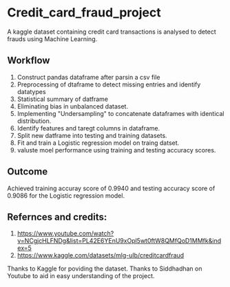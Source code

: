 # Credit_card_fraud_project
A kaggle dataset containing credit card transactions is analysed to detect frauds using Machine Learning.
## Workflow
1. Construct pandas dataframe after parsin a csv file
2. Preprocessing of dtaframe to detect missing entries and identify datatypes
3. Statistical summary of datframe
4. Eliminating bias in unbalanced dataset.
5. Implementing "Undersampling" to concatenate dataframes with identical distribution.
6. Identify features and taregt columns in dataframe.
7. Split new datframe into testing and training datasets.
8. Fit and train a Logistic regression model on traing datset.
9. valuste moel performance using training and testing accuracy scores.

## Outcome
Achieved training accuray score of 0.9940 and testing accuracy score of 0.9086 for the Logistic regression model.

## Refernces and credits:
1. https://www.youtube.com/watch?v=NCgjcHLFNDg&list=PL42E6YEnU9xOpl5wt0ftW8QMfQoD1MMfk&index=5
2. https://www.kaggle.com/datasets/mlg-ulb/creditcardfraud

Thanks to Kaggle for poviding the dataset. Thanks to Siddhadhan on Youtube to aid in easy understanding of the project.
